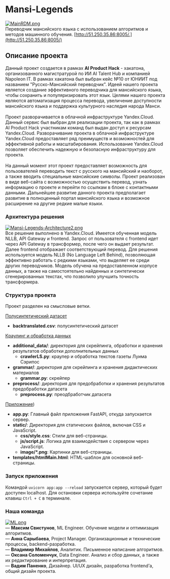 # Mansi-Legends
[![MainRDM.png](https://i.postimg.cc/CM63n7kr/MainRDM.png)](https://postimg.cc/xqMxWKsL)
<br>Переводчик мансийского языка с использованием алгоритмов и методов машинного обучения. [http://51.250.35.86:8005/.](http://51.250.35.86:8005/)
## Описание проекта
Данный проект создается в рамках <b>AI Product Hack</b> - хакатона, организованного магистратурой по ИИ AI Talent Hub и компанией Napoleon IT. В рамках хакатона был выбран кейс №10 от ЮНИИТ под названием "Русско-Мансийский переводчик". Идеей нашего проекта является создание эффективного переводчика для мансийского языка, чтобы сохранить и популяризировать этот язык. Целями нашего проекта являются автоматизация процесса перевода, увеличение доступности мансийского языка и поддержка культурного наследия народа Манси. 
<br><br>Проект разворачивается в облачной инфраструктуре Yandex.Cloud. Данный сервис был выбран для реализации проекта, так как в рамках AI Product Hack участникам команд был выдан доступ к ресурсам Yandex.Cloud. Разворачивание проекта в облачной инфраструктуре Yandex.Cloud предоставляет ряд преимуществ и возможностей для эффективной работы и масштабирования. Использование Yandex.Cloud позволяет обеспечить надежную и безопасную инфраструктуру для проекта.
<br><br>На данный момент этот проект предоставляет возможность для пользователей переводить текст с русского на мансийский и наоборот, а также вводить специальные мансийские символы. Проект реализован в виде веб-сайта с возможностью осуществить перевод, узнать информацию о проекте и перейти по ссылкам в блоке с контактными данными. Дальнейшее развитие данного проекта предполагает развитие в полноценный портал мансийского языка и возможное расширение на другие редкие малые языки.
### Архитектура решения
[![Mansi-Legends-Architecture2.png](https://i.postimg.cc/T1tJxp3Z/Mansi-Legends-Architecture2.png)](https://postimg.cc/bS2tHYbT)
<br>Все решение выполнено в Yandex.Cloud. Имеется обученная модель NLLB, API Gateway и frontend. Запрос от пользователя с frontend идет через API Gateway в трансформер, после чего он выдает результат. Далее frontend отображает соответствующий перевод. Для решения используется модель NLLB (No Language Left Behind), позволяющая эффективно работать с редкими языками, что выделяет ее среди других переводчиков. Модель обучена на предоставленном корпусе данных, а также на самостоятельно найденных и синтетически сгенерированных текстах, что позволило улучшить точность трансформера.
### Структура проекта
Проект разделен на смысловые ветки.

[Полусинтетический датасет](https://github.com/anyasarybaeva/Mansi-Legends/tree/36)
- **backtranslated.csv**: полусинтетический датасет

[Краулинг и обработка данных](https://github.com/anyasarybaeva/Mansi-Legends/tree/feature/4)
- **additional_data/**: директория для скрейпинга, обработки и хранения результатов обработки дополнительных данных
  - **crawlerLS.py**: краулер и обработка текстов газеты Луима Сэрипос
- **grammar/**:  директория для скрейпинга и хранения дидактических материалов
  - **grammar.py**: скрейпер
- **preprocess/**: директория для предобработки и хранения результатов предобработки датасета
  - **preprocess.py**: преодбработчик датасета

[Приложение](https://github.com/anyasarybaeva/Mansi-Legends))
- **app.py**: Главный файл приложения FastAPI, откуда запускается сервер.
- **static/**: Директория для статических файлов, включая CSS и JavaScript.
  - **css/style.css**: Стили для веб-страницы.
  - **js/script.js**: Логика для взаимодействия с сервером через JavaScript.
  - **image/*.png**: Картинки для веб-страницы.
- **templates/htmlMain.html**: HTML-шаблон для основной веб-страницы.
### Запуск приложения
Командой `uvicorn app:app --reload` запускается сервер, который будет доступен localhost.
Для остановки сервера используйте сочетание клавиш `Ctrl + C` в терминале.

### Наша команда
[![ML.png](https://i.postimg.cc/3RwNy0yv/ML.png)](https://postimg.cc/Z9142Rxb)
<br>— <b>Максим Свистунов</b>, ML Engineer. Обучение модели и оптимизация алгоритмов.
<br>— <b>Анна Сарыбаева</b>, Project Manager. Организационные и технические процессы, backend-разработка.
<br>— <b>Владимир Михайлов</b>, Аналитик. Письменное написание алгоритмов.
<br>— <b>Оксана Соломенчук</b>, Data Engineer. Анализ и сбор данных, а также их редактирование и интерпретация.
<br>— <b>Вадим Паненко</b>, Дизайнер. UI/UX дизайн, разработка frontend’а, общий дизайн проекта.
